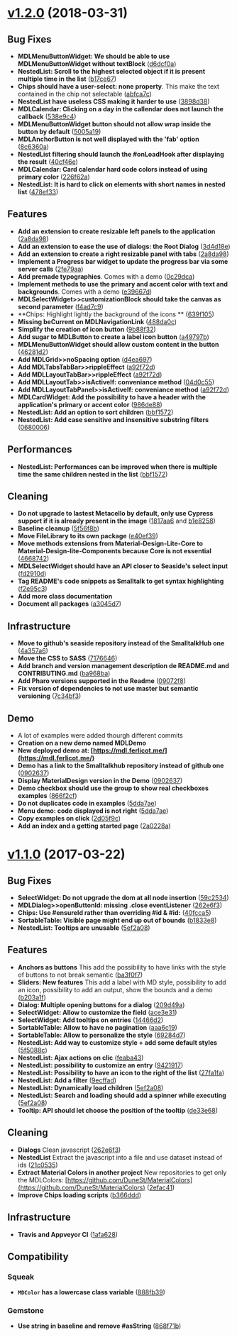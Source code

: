 # [v1.2.0](https://github.com/DuneSt/MaterialDesignLite/compare/v1.1.0...v1.2.0) (2018-03-31)

## Bug Fixes

* **MDLMenuButtonWidget: We should be able to use MDLMenuButtonWidget without textBlock** ([d6dcf0a](https://github.com/DuneSt/MaterialDesignLite/commit/d6dcf0afefacefc94c0154db2eddbd9479860df1))
* **NestedList: Scroll to the highest selected object if it is present multiple time in the list** ([b17ce67](https://github.com/DuneSt/MaterialDesignLite/commit/b17ce67995f6334835fdf24c3f60e9205c3024d9))
* **Chips should have a user-select: none property**. This make the text contained in the chip not selectable ([abfca7c](https://github.com/DuneSt/MaterialDesignLite/commit/abfca7c19204e032f528406e2bc35248f2178652))
* **NestedList have useless CSS making it harder to use** ([3898d38](https://github.com/DuneSt/MaterialDesignLite/commit/3898d3884fd4a241a0032c9e8bf2d9cd553a3062))
* **MDLCalendar: Clicking on a day in the callendar does not launch the callback** ([538e9c4](https://github.com/DuneSt/MaterialDesignLite/commit/538e9c4da267b60ad6f28d2ef4ea9c1d50ae8375))
* **MDLMenuButtonWidget button should not allow wrap inside the button by default** ([5005a19](https://github.com/DuneSt/MaterialDesignLite/commit/5005a19ac46a0853e34c1c8eb054152f67e5f5a5))
* **MDLAnchorButton is not well displayed with the 'fab' option** ([8c6360a](https://github.com/DuneSt/MaterialDesignLite/commit/8c6360aa39dc88f437c440f86f1c40f3127d7af1))
* **NestedList filtering should launch the #onLoadHook after displaying the result** ([40cf46e](https://github.com/DuneSt/MaterialDesignLite/commit/40cf46ebae34db3dd8be0f145e9c05f9c6a2df47))
* **MDLCalendar: Card calendar hard code colors instead of using primary color** ([226f62a](https://github.com/DuneSt/MaterialDesignLite/commit/226f62a564824a72e2843b7f450f3b23b6e33316))
* **NestedList: It is hard to click on elements with short names in nested list** ([478ef33](https://github.com/DuneSt/MaterialDesignLite/commit/478ef33a36e98772082cc4bc21dcdec41fec1b68))

## Features

* **Add an extension to create resizable left panels to the application** ([2a8da98](https://github.com/DuneSt/MaterialDesignLite/commit/2a8da986db0d7fc47107b563b3546d5a57f84e50))
* **Add an extension to ease the use of dialogs: the Root Dialog** ([3d4d18e](https://github.com/DuneSt/MaterialDesignLite/commit/3d4d18eb9015bd2e28d12123545c13b71f11a95a))
* **Add an extension to create a right resizable panel with tabs** ([2a8da98](https://github.com/DuneSt/MaterialDesignLite/commit/2a8da986db0d7fc47107b563b3546d5a57f84e50))
* **Implement a Progress bar widget to update the progress bar via some server calls** ([2fe79aa](https://github.com/DuneSt/MaterialDesignLite/commit/2fe79aae08dd73e48a82caf707984fb42ccab6da))
* **Add premade typographies**. Comes with a demo ([0c29dca](https://github.com/DuneSt/MaterialDesignLite/commit/0c29dcab373948c5a510d3d632950f2297ec789c))
* **Implement methods to use the primary and accent color with text and backgrounds**. Comes with a demo ([e39667d](https://github.com/DuneSt/MaterialDesignLite/commit/e39667dd625b2689f3c9a290df26c911cc91fd7a))
* **MDLSelectWidget>>customizationBlock should take the canvas as second parameter** ([f4ad7c9](https://github.com/DuneSt/MaterialDesignLite/commit/f4ad7c98b2276b0412c1e4bc4cb8d215c8929503))
* **Chips: Highlight lightly the background of the icons ** ([639f105](https://github.com/DuneSt/MaterialDesignLite/commit/639f10597a851810040c7fc4680a42fa1df85488))
* **Missing beCurrent on MDLNavigationLink** ([488da0c](https://github.com/DuneSt/MaterialDesignLite/commit/488da0cda00eda5941abae829bcaf7a78169a581))
* **Simplify the creation of icon button** ([9b88f32](https://github.com/DuneSt/MaterialDesignLite/commit/9b88f322ceca2d94b7f4bf0b348b913ecaaa663e))
* **Add sugar to MDLButton to create a label icon button** ([a49797b](https://github.com/DuneSt/MaterialDesignLite/commit/a49797b230f5caca7aea11fa5f3cdb548c7f1277))
* **MDLMenuButtonWidget should allow custom content in the button** ([46281d2](https://github.com/DuneSt/MaterialDesignLite/commit/46281d20536da8e84b3002eaecc71dd7f48decc2))
* **Add MDLGrid>>noSpacing option** ([d4ea697](https://github.com/DuneSt/MaterialDesignLite/commit/d4ea6979266070cb6ece5bc36dc4634815a38dc6))
* **Add MDLTabsTabBar>>rippleEffect** ([a92f72d](https://github.com/DuneSt/MaterialDesignLite/commit/a92f72dabbde7f5034ee23e6dc668488948fd6d3))
* **Add MDLLayoutTabBar>>rippleEffect** ([a92f72d](https://github.com/DuneSt/MaterialDesignLite/commit/a92f72dabbde7f5034ee23e6dc668488948fd6d3))
* **Add MDLLayoutTab>>isActiveIf: conveniance method** ([04d0c55](https://github.com/DuneSt/MaterialDesignLite/commit/04d0c55f2883a05c23b8880e1b31cbccf93316a4))
* **Add MDLLayoutTabPanel>>isActiveIf: conveniance method** ([a92f72d](https://github.com/DuneSt/MaterialDesignLite/commit/a92f72dabbde7f5034ee23e6dc668488948fd6d3))
* **MDLCardWidget: Add the possibility to have a header with the application's primary or accent color** ([986de88](https://github.com/DuneSt/MaterialDesignLite/commit/986de88a42040bac076006f1cf015e503ae86f8b))
* **NestedList: Add an option to sort children** ([bbf1572](https://github.com/DuneSt/MaterialDesignLite/commit/bbf157209291a15437d7449fbc1366c4f2e8ef31))
* **NestedList: Add case sensitive and insensitive substring filters** ([0680006](https://github.com/DuneSt/MaterialDesignLite/commit/0680006d965401fd424ce7809615c8891c412dae))

## Performances

* **NestedList: Performances can be improved when there is multiple time the same children nested in the list** ([bbf1572](https://github.com/DuneSt/MaterialDesignLite/commit/bbf157209291a15437d7449fbc1366c4f2e8ef31))

## Cleaning 

* **Do not upgrade to lastest Metacello by default, only use Cypress support if it is already present in the image** ([1817aa6](https://github.com/DuneSt/MaterialDesignLite/commit/1817aa6594b1fb4728cc9f2b5ff8d501cb117c5a) and [b1e8258](https://github.com/DuneSt/MaterialDesignLite/commit/b1e82581a8ba90bdd57ddc00ae029ec9317b5bcb#diff-f5dfde7e275c2a4949b26c617ec6bb15))
* **Baseline cleanup** ([5f56f8b](https://github.com/DuneSt/MaterialDesignLite/commit/5f56f8b546db4275107609c4c3cb7495a0e7bc88))
* **Move FileLibrary to its own package** ([e40ef39](https://github.com/DuneSt/MaterialDesignLite/commit/e40ef3937da60e935ca8471ebdf40b9b090526a1))
* **Move methods extensions from Material-Design-Lite-Core to Material-Design-lite-Components because Core is not essential** ([4668742](https://github.com/DuneSt/MaterialDesignLite/commit/466874239ee0ab69bfef3104e9c775fdc03491e7))
* **MDLSelectWidget should have an API closer to Seaside's select input** ([fd2910d](https://github.com/DuneSt/MaterialDesignLite/commit/fd2910dd28bd5bfa4f48cf8342933c3c2968b170))
* **Tag README's code snippets as Smalltalk to get syntax highlighting** ([f2e95c3](https://github.com/DuneSt/MaterialDesignLite/commit/f2e95c3b6fb48085ed0be07579cb1da93dbbd75f))
* **Add more class documentation**
* **Document all packages** ([a3045d7](https://github.com/DuneSt/MaterialDesignLite/commit/a3045d7e8e36d7b2bb34c5e42b309e7bd48810ed))

## Infrastructure

* **Move to github's seaside repository instead of the SmalltalkHub one** ([4a357a6](https://github.com/DuneSt/MaterialDesignLite/commit/4a357a6258ad9dff1d4d712f5f8ad3d332fa504d#diff-7080a63bcb9fb44414421f7eb51b11b3))
* **Move the CSS to SASS** ([7176646](https://github.com/DuneSt/MaterialDesignLite/commit/717664681b55de93e9ad9cc4de5d44207f954e91))
* **Add branch and version management description de README.md and CONTRIBUTING.md** ([ba968ba](https://github.com/DuneSt/MaterialDesignLite/commit/ba968ba4cce766df6d24f8e960e6f262feb26816))
* **Add Pharo versions supported in the Readme** ([09072f8](https://github.com/DuneSt/MaterialDesignLite/commit/09072f8973c9b18af439de25cfba9be95001575b))
* **Fix version of dependencies to not use master but semantic versioning** ([7c34bf3](https://github.com/DuneSt/MaterialDesignLite/commit/7c34bf32b528d9170c8811e553ff552abfe1d59f))

## Demo

* A lot of examples were added thourgh different commits
* **Creation on a new demo named MDLDemo**
* **New deployed demo at: [https://mdl.ferlicot.me/](https://mdl.ferlicot.me/)**
* **Demo has a link to the Smalltalkhub repository instead of github one** ([0902637](https://github.com/DuneSt/MaterialDesignLite/commit/0902637d8bf8f80bfa97d2a079dda5f4b34aa386))
* **Display MaterialDesign version in the Demo** ([0902637](https://github.com/DuneSt/MaterialDesignLite/commit/0902637d8bf8f80bfa97d2a079dda5f4b34aa386))
* **Demo checkbox should use the group to show real checkboxes examples** ([866f2cf](https://github.com/DuneSt/MaterialDesignLite/commit/866f2cf82353b98de33e0b94dc11f5f34263008a))
* **Do not duplicates code in examples** ([5dda7ae](https://github.com/DuneSt/MaterialDesignLite/commit/5dda7ae9b563ff1f5319b9d86e6396879c8a2bc2))
* **Menu demo: code displayed is not right** ([5dda7ae](https://github.com/DuneSt/MaterialDesignLite/commit/5dda7ae9b563ff1f5319b9d86e6396879c8a2bc2))
* **Copy examples on click** ([2d05f9c](https://github.com/DuneSt/MaterialDesignLite/commit/2d05f9ca21f27a1c76b63ceebcc7520944254ab4))
* **Add an index and a getting started page** ([2a0228a](https://github.com/DuneSt/MaterialDesignLite/commit/2a0228a85a0d5ccdaca43b1add7ce2c61d487318))

# [v1.1.0](https://github.com/DuneSt/MaterialDesignLite/compare/v1.0.2...v1.1.0) (2017-03-22)

## Bug Fixes

* **SelectWidget: Do not upgrade the dom at all node insertion**  ([59c2534](https://github.com/DuneSt/MaterialDesignLite/commit/59c2534))
* **MDLDialog>>openButtonId: missing .close eventListener**  ([262e6f3](https://github.com/DuneSt/MaterialDesignLite/commit/262e6f3))
* **Chips: Use #ensureId rather than overriding #id & #id:**  ([40fcca5](https://github.com/DuneSt/MaterialDesignLite/commit/40fcca5))
* **SortableTable: Visible page might end up out of bounds**  ([b1833e8](https://github.com/DuneSt/MaterialDesignLite/commit/b1833e8))
* **NestedList: Tooltips are unusable**  ([5ef2a08](https://github.com/DuneSt/MaterialDesignLite/commit/5ef2a08))

## Features

* **Anchors as buttons** This add the possibility to have links with the style of buttons to not break semantic ([ba3f0f7](https://github.com/DuneSt/MaterialDesignLite/commit/ba3f0f7))
* **Sliders: New features** This add a label with MD style, possibility to add an icon, possibility to add an output, show the bounds and a demo ([b203a1f](https://github.com/DuneSt/MaterialDesignLite/commit/b203a1f))
* **Dialog: Multiple opening buttons for a dialog**  ([209d49a](https://github.com/DuneSt/MaterialDesignLite/commit/209d49a))
* **SelectWidget: Allow to customize the field**  ([ace3e31](https://github.com/DuneSt/MaterialDesignLite/commit/ace3e31))
* **SelectWidget: Add tooltips on entries**  ([14466d2](https://github.com/DuneSt/MaterialDesignLite/commit/14466d2))
* **SortableTable: Allow to have no pagination**  ([aaa6c19](https://github.com/DuneSt/MaterialDesignLite/commit/aaa6c19))
* **SortableTable: Allow to personalize the style**  ([69284d7](https://github.com/DuneSt/MaterialDesignLite/commit/69284d7))
* **NestedList: Add way to customize style + add some default styles**  ([5f5088c](https://github.com/DuneSt/MaterialDesignLite/commit/5f5088c))
* **NestedList: Ajax actions on clic**  ([feaba43](https://github.com/DuneSt/MaterialDesignLite/commit/feaba43))
* **NestedList: possibility to customize an entry**  ([9421917](https://github.com/DuneSt/MaterialDesignLite/commit/9421917))
* **NestedList: Possibility to have an icon to the right of the list**  ([27fa1fa](https://github.com/DuneSt/MaterialDesignLite/commit/27fa1fa))
* **NestedList: Add a filter**  ([9ecffad](https://github.com/DuneSt/MaterialDesignLite/commit/9ecffad))
* **NestedList: Dynamically load children**  ([5ef2a08](https://github.com/DuneSt/MaterialDesignLite/commit/5ef2a08))
* **NestedList: Search and loading should add a spinner while executing**  ([5ef2a08](https://github.com/DuneSt/MaterialDesignLite/commit/5ef2a08))
* **Tooltip: API should let choose the position of the tooltip**  ([de33e68](https://github.com/DuneSt/MaterialDesignLite/commit/de33e68))

## Cleaning 

* **Dialogs** Clean javascript ([262e6f3](https://github.com/DuneSt/MaterialDesignLite/commit/262e6f3))
* **NestedList** Extract the javascript into a file and use dataset instead of ids ([21c0535](https://github.com/DuneSt/MaterialDesignLite/commit/21c0535))
* **Extract Material Colors in another project** New repositories to get only the MDLColors: [https://github.com/DuneSt/MaterialColors](https://github.com/DuneSt/MaterialColors) ([2efac41](https://github.com/DuneSt/MaterialDesignLite/commit/2efac41))
* **Improve Chips loading scripts**  ([b366ddd](https://github.com/DuneSt/MaterialDesignLite/commit/b366ddd))

## Infrastructure

* **Travis and Appveyor CI** ([1afa628](https://github.com/DuneSt/MaterialDesignLite/commit/1afa628))

## Compatibility

### Squeak

* **`MDColor` has a lowercase class variable**  ([888fb39](https://github.com/DuneSt/MaterialDesignLite/commit/888fb39))

### Gemstone

* **Use string in baseline and remove #asString**  ([868f71b](https://github.com/DuneSt/MaterialDesignLite/commit/868f71b))
